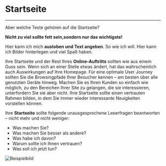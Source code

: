 # Startseite
-------------------------------------------------

Aber welche Texte gehören auf die Startseite?


**Nicht zu viel sollte fett sein,sondern nur das wichtigste!**

Hier kann ich mich **austoben und Text angeben**. So wie ich will. Hier kann ich Bilder hinterlegen und viel Spaß haben.

Ihre Startseite und der Rest Ihres **Online-Auftritts** sollten wie aus einem Guss sein. Wenn sich an einer Stelle etwas ändert, hat das wahrscheinlich auch Auswirkungen auf Ihre Homepage. 
Für eine optimale User Journey sollten Sie die Browsingpfade Ihrer Besucher kennen – am besten über alle genutzten Geräte hinweg. 
Machen Sie es Ihren Kunden so einfach wie möglich, zu den Bereichen Ihrer Site zu gelangen, die sie interessieren, unterfordern Sie sie aber nicht. 
Ihre Startseite sollte einen vertrauten Rahmen bilden, in dem Sie immer wieder interessante Neuigkeiten vorstellen können.

Ihre **Startseite** sollte folgende unausgesprochene Leserfragen beantworten – nicht mehr und nicht weniger:

* Was machen Sie?
* Was machen Sie besser als andere?
* Was habe ich davon?
* Warum sollte ich Ihnen vertrauen?
* Was soll ich jetzt tun?

![Beispielbild](https://cdn.glitch.com/3c6dab22-6538-4353-88a5-4b27b47151ef%2Floewe.png?v=1614854889374)


